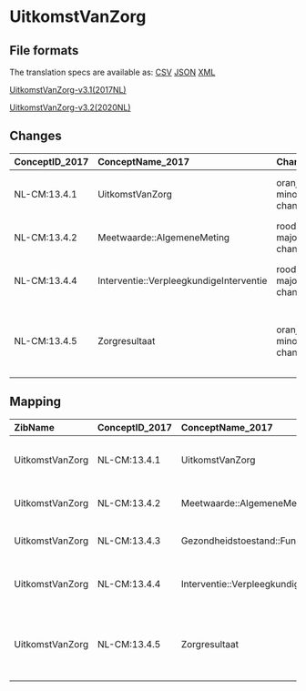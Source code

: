 # UitkomstVanZorg
## File formats

The translation specs are available as: 
[CSV](../csv/UitkomstVanZorg.csv) [JSON](../json/UitkomstVanZorg.json) [XML](../xml/UitkomstVanZorg.xml)



[UitkomstVanZorg-v3.1(2017NL)](https://zibs.nl/wiki/UitkomstVanZorg-v3.1(2017NL))

[UitkomstVanZorg-v3.2(2020NL)](https://zibs.nl/wiki/UitkomstVanZorg-v3.2(2020NL))









## Changes

| ConceptID_2017   | ConceptName_2017                        | Change               | TypeChange                         | Impact_heen   | TRANSLATIE_spec_heen                                                                                                      | Impact_terug   | TRANSLATIE_spec_terug                                                                                                      | Omschrijving                                                                       |
|:-----------------|:----------------------------------------|:---------------------|:-----------------------------------|:--------------|:--------------------------------------------------------------------------------------------------------------------------|:---------------|:---------------------------------------------------------------------------------------------------------------------------|:-----------------------------------------------------------------------------------|
| NL-CM:13.4.1     | UitkomstVanZorg                         | oranje: minor change | TERMINOLOGY MAPPING CONCEPT CHANGE | Medium        | SCT DefintionCode [blank] -> [423100009 Results section]                                                                  | Medium         | SCT DefintionCode [423100009 Results section] -> [blank]                                                                   | SNOMED CT DefintionCode concept aangepast                                          |
| NL-CM:13.4.2     | Meetwaarde::AlgemeneMeting              | rood: major change   | CONCEPT REMOVED                    | High          | IF source <> [blank] THEN source -> target=[non-zib item]                                                                 | Low            |                                                                                                                            | Data reference naar zib AlgemeneMeting is verwijderd                               |
| NL-CM:13.4.4     | Interventie::VerpleegkundigeInterventie | rood: major change   | CARDINALITY CHANGES (0..1 to 0..*) | Low           |                                                                                                                           | High           | ALS [aantal>1] DAN [doe iets] ANDERS source -> target                                                                      | Relatie naar VerpleegkundigeInterventie (Interventie) veranderd van 0..1 naar 0..* |
| NL-CM:13.4.5     | Zorgresultaat                           | oranje: minor change | TERMINOLOGY MAPPING CONCEPT CHANGE | Medium        | LOINC DefintionCode [27574-3 Skilled nursing treatment plan Progress note and attainment of goals (narrative)] -> [blank] | Medium         | LOINC DefintionCode [blank] ->  [27574-3 Skilled nursing treatment plan Progress note and attainment of goals (narrative)] | SNOMED CT DefintionCode concept aangepast                                          |

## Mapping

| ZibName         | ConceptID_2017   | ConceptName_2017                                | Codelists_2017   | Change                  | ConceptID_2020   | ConceptName_2020                                | Codelists_2020   | Bits     | Omschrijving                                                                       | TypeChange                         | Impact_heen   | TRANSLATIE_spec_heen                                                                                                      | Impact_terug   | TRANSLATIE_spec_terug                                                                                                      |
|:----------------|:-----------------|:------------------------------------------------|:-----------------|:------------------------|:-----------------|:------------------------------------------------|:-----------------|:---------|:-----------------------------------------------------------------------------------|:-----------------------------------|:--------------|:--------------------------------------------------------------------------------------------------------------------------|:---------------|:---------------------------------------------------------------------------------------------------------------------------|
| UitkomstVanZorg | NL-CM:13.4.1     | UitkomstVanZorg                                 |                  | oranje: minor change    | NL-CM:13.4.1     | UitkomstVanZorg                                 |                  | ZIB-1158 | SNOMED CT DefintionCode concept aangepast                                          | TERMINOLOGY MAPPING CONCEPT CHANGE | Medium        | SCT DefintionCode [blank] -> [423100009 Results section]                                                                  | Medium         | SCT DefintionCode [423100009 Results section] -> [blank]                                                                   |
| UitkomstVanZorg | NL-CM:13.4.2     | Meetwaarde::AlgemeneMeting                      |                  | rood: major change      | NL-CM:13.4.2     | **concept verwijderd in 2020**                  |                  | ZIB-1158 | Data reference naar zib AlgemeneMeting is verwijderd                               | CONCEPT REMOVED                    | High          | IF source <> [blank] THEN source -> target=[non-zib item]                                                                 | Low            |                                                                                                                            |
| UitkomstVanZorg | NL-CM:13.4.3     | Gezondheidstoestand::FunctioneleOfMentaleStatus |                  | groen: geen wijzigingen | NL-CM:13.4.3     | Gezondheidstoestand::FunctioneleOfMentaleStatus |                  |          |                                                                                    |                                    |               |                                                                                                                           |                |                                                                                                                            |
| UitkomstVanZorg | NL-CM:13.4.4     | Interventie::VerpleegkundigeInterventie         |                  | rood: major change      | NL-CM:13.4.4     | Interventie::VerpleegkundigeInterventie         |                  | ZIB-1154 | Relatie naar VerpleegkundigeInterventie (Interventie) veranderd van 0..1 naar 0..* | CARDINALITY CHANGES (0..1 to 0..*) | Low           |                                                                                                                           | High           | ALS [aantal>1] DAN [doe iets] ANDERS source -> target                                                                      |
| UitkomstVanZorg | NL-CM:13.4.5     | Zorgresultaat                                   |                  | oranje: minor change    | NL-CM:13.4.5     | Zorgresultaat                                   |                  | ZIB-1158 | SNOMED CT DefintionCode concept aangepast                                          | TERMINOLOGY MAPPING CONCEPT CHANGE | Medium        | LOINC DefintionCode [27574-3 Skilled nursing treatment plan Progress note and attainment of goals (narrative)] -> [blank] | Medium         | LOINC DefintionCode [blank] ->  [27574-3 Skilled nursing treatment plan Progress note and attainment of goals (narrative)] |

